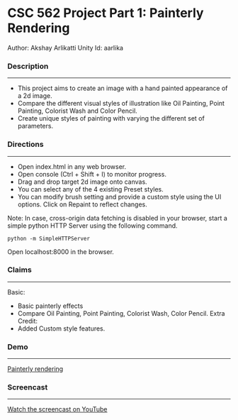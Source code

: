 # CSC 562 Project Part 1: Painterly Rendering 

Author: Akshay Arlikatti
Unity Id: aarlika
### Description
---
* This project aims to create an image with a hand painted appearance of a 2d image.
* Compare the different visual styles of illustration like Oil Painting, Point Painting, Colorist Wash and Color Pencil.
* Create unique styles of painting with varying the different set of parameters.
### Directions
---
* Open index.html in any web browser.
* Open console (Ctrl + Shift + I) to monitor progress.
* Drag and drop target 2d image onto canvas.
* You can select any of the 4 existing Preset styles.
* You can modify brush setting and provide a custom style using the UI options. Click on Repaint to reflect changes. 

Note: In case, cross-origin data fetching is disabled in your browser, start a simple python HTTP Server using the following command.
```
python -m SimpleHTTPServer
```
Open localhost:8000 in the browser.

### Claims
---
Basic:
* Basic painterly effects 
* Compare Oil Painting, Point Painting, Colorist Wash, Color Pencil.
Extra Credit:
* Added Custom style features.

### Demo
---
[Painterly rendering](http://rawgit.com/aakshayy/painterly-rendering/master/index.html)

### Screencast
---
[Watch the screencast on YouTube]()